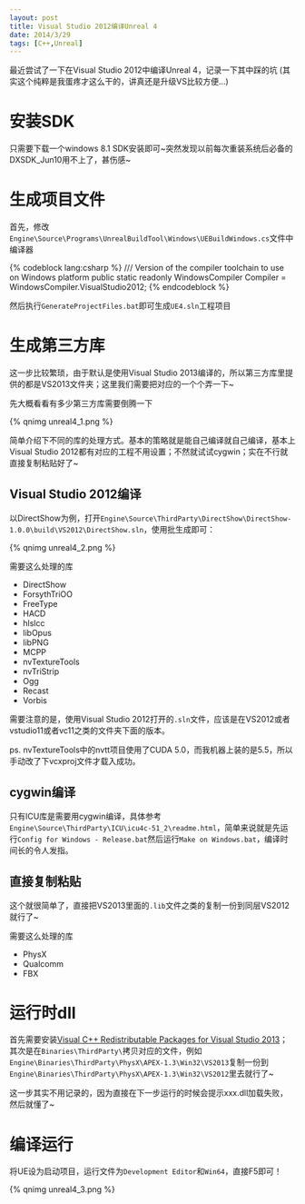 ```yaml
---
layout: post
title: Visual Studio 2012编译Unreal 4 
date: 2014/3/29
tags: [C++,Unreal]
---
```


最近尝试了一下在Visual Studio 2012中编译Unreal 4，记录一下其中踩的坑 (其实这个纯粹是我蛋疼才这么干的，讲真还是升级VS比较方便...)

<!--more-->

# 安装SDK

只需要下载一个windows 8.1 SDK安装即可~突然发现以前每次重装系统后必备的DXSDK_Jun10用不上了，甚伤感~

# 生成项目文件

首先，修改`Engine\Source\Programs\UnrealBuildTool\Windows\UEBuildWindows.cs`文件中编译器

{% codeblock lang:csharp %}
/// Version of the compiler toolchain to use on Windows platform
public static readonly WindowsCompiler Compiler = WindowsCompiler.VisualStudio2012;
{% endcodeblock %}

然后执行`GenerateProjectFiles.bat`即可生成`UE4.sln`工程项目

# 生成第三方库

这一步比较繁琐，由于默认是使用Visual Studio 2013编译的，所以第三方库里提供的都是VS2013文件夹；这里我们需要把对应的一个个弄一下~

先大概看看有多少第三方库需要倒腾一下

{% qnimg unreal4_1.png %}

简单介绍下不同的库的处理方式。基本的策略就是能自己编译就自己编译，基本上Visual Studio 2012都有对应的工程不用设置；不然就试试cygwin；实在不行就直接复制粘贴好了~

## Visual Studio 2012编译

以DirectShow为例，打开`Engine\Source\ThirdParty\DirectShow\DirectShow-1.0.0\build\VS2012\DirectShow.sln`，使用批生成即可：

{% qnimg unreal4_2.png %}

需要这么处理的库

- DirectShow
- ForsythTriOO
- FreeType
- HACD
- hlslcc
- libOpus
- libPNG
- MCPP
- nvTextureTools
- nvTriStrip
- Ogg
- Recast
- Vorbis

需要注意的是，使用Visual Studio 2012打开的`.sln`文件，应该是在VS2012或者vstudio11或者vc11之类的文件夹下面的版本。

ps. nvTextureTools中的nvtt项目使用了CUDA 5.0，而我机器上装的是5.5，所以手动改了下vcxproj文件才载入成功。

## cygwin编译

只有ICU库是需要用cygwin编译，具体参考`Engine\Source\ThirdParty\ICU\icu4c-51_2\readme.html`，简单来说就是先运行`Config for Windows - Release.bat`然后运行`Make on Windows.bat`，编译时间长的令人发指。

## 直接复制粘贴

这个就很简单了，直接把VS2013里面的`.lib`文件之类的复制一份到同层VS2012就行了~

需要这么处理的库

- PhysX
- Qualcomm
- FBX

# 运行时dll

首先需要安装[Visual C++ Redistributable Packages for Visual Studio 2013](http://www.microsoft.com/en-hk/download/details.aspx?id=40784)；其次是在`Binaries\ThirdParty\`拷贝对应的文件，例如`Engine\Binaries\ThirdParty\PhysX\APEX-1.3\Win32\VS2013`复制一份到`Engine\Binaries\ThirdParty\PhysX\APEX-1.3\Win32\VS2012`里去就行了~

这一步其实不用记录的，因为直接在下一步运行的时候会提示xxx.dll加载失败，然后就懂了~

# 编译运行

将UE设为启动项目，运行文件为`Development Editor`和`Win64`，直接F5即可！

{% qnimg unreal4_3.png %}